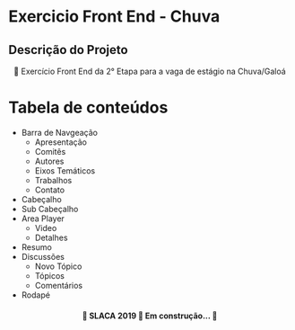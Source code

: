 

# Exercicio Front End - Chuva

## Descrição do Projeto
<p align="center">🚀 Exercício Front End da 2° Etapa para a vaga de estágio na Chuva/Galoá</p>

Tabela de conteúdos
=================
<!--ts-->
   * Barra de Navgeação
      * Apresentação
      * Comitês
      * Autores
      * Eixos Temáticos
      * Trabalhos
      * Contato
   * Cabeçalho
   * Sub Cabeçalho
   * Area Player
      * Video
      * Detalhes
   * Resumo
   * Discussões
      * Novo Tópico
      * Tópicos
      * Comentários
   * Rodapé
<!--te-->

<h4 align="center"> 
	🚧  SLACA 2019 🚀 Em construção...  🚧
</h4>
